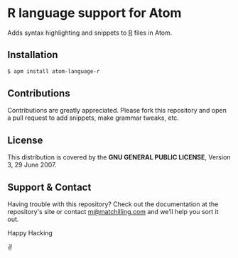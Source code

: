 # R language support for Atom

Adds syntax highlighting and snippets to [R](https://www.r-project.org) files in Atom.

## Installation

```sh
$ apm install atom-language-r
```

## Contributions

Contributions are greatly appreciated. Please fork this repository and open a pull request to add snippets, make grammar tweaks, etc.

## License

This distribution is covered by the **GNU GENERAL PUBLIC LICENSE**, Version 3, 29 June 2007.

## Support & Contact

Having trouble with this repository? Check out the documentation at the repository's site or contact m@matchilling.com and we’ll help you sort it out.

Happy Hacking

:v:
